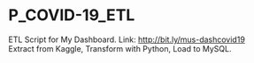 # P_COVID-19_ETL
ETL Script for My Dashboard. Link: http://bit.ly/mus-dashcovid19 <br/>
Extract from Kaggle, Transform with Python, Load to MySQL. 
